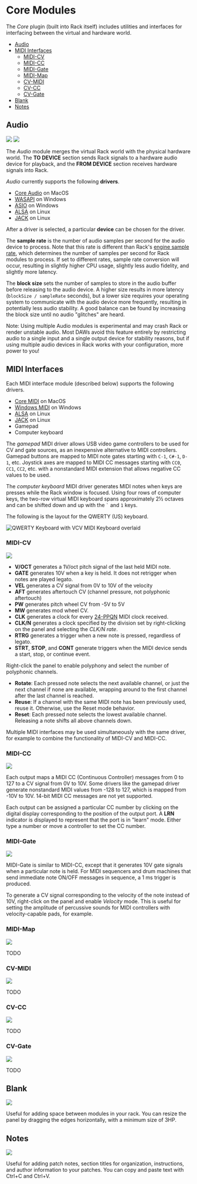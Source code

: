 # Core Modules

The *Core* plugin (built into Rack itself) includes utilities and interfaces for interfacing between the virtual and hardware world.

- [Audio](#audio)
- [MIDI Interfaces](#midi-interfaces)
	- [MIDI-CV](#midi-cv)
	- [MIDI-CC](#midi-cc)
	- [MIDI-Gate](#midi-gate)
	- [MIDI-Map](#midi-map)
	- [CV-MIDI](#cv-midi)
	- [CV-CC](#cv-cc)
	- [CV-Gate](#cv-gate)
- [Blank](#blank)
- [Notes](#notes)


## Audio
<img class="module-screenshot" src="https://vcvrack.com/screenshots/Core/AudioInterface.png">
<img class="module-screenshot" src="https://vcvrack.com/screenshots/Core/AudioInterface16.png">

The *Audio* module merges the virtual Rack world with the physical hardware world.
The **TO DEVICE** section sends Rack signals to a hardware audio device for playback, and the **FROM DEVICE** section receives hardware signals into Rack.

*Audio* currently supports the following **drivers**.
- [Core Audio](https://developer.apple.com/library/content/documentation/MusicAudio/Conceptual/CoreAudioOverview/WhatisCoreAudio/WhatisCoreAudio.html) on MacOS
- [WASAPI](https://msdn.microsoft.com/en-us/library/windows/desktop/dd371455%28v=vs.85%29.aspx) on Windows
- [ASIO](https://en.wikipedia.org/wiki/Audio_Stream_Input/Output) on Windows
- [ALSA](http://alsa-project.org/main/index.php/Main_Page) on Linux
- [JACK](http://www.jackaudio.org/) on Linux

After a driver is selected, a particular **device** can be chosen for the driver.

The **sample rate** is the number of audio samples per second for the audio device to process.
Note that this rate is different than Rack's [engine sample rate](MenuBar#sample-rate), which determines the number of samples per second for Rack modules to process.
If set to different rates, sample rate conversion will occur, resulting in slightly higher CPU usage, slightly less audio fidelity, and slightly more latency.

The **block size** sets the number of samples to store in the audio buffer before releasing to the audio device.
A higher size results in more latency (`blockSize / sampleRate` seconds), but a lower size requires your operating system to communicate with the audio device more frequently, resulting in potentially less audio stability.
A good balance can be found by increasing the block size until no audio "glitches" are heard.

Note: Using multiple Audio modules is experimental and may crash Rack or render unstable audio.
Most DAWs avoid this feature entirely by restricting audio to a single input and a single output device for stability reasons, but if using multiple audio devices in Rack works with your configuration, more power to you!


<a id="MIDI"></a>
## MIDI Interfaces

Each MIDI interface module (described below) supports the following drivers.
- [Core MIDI](https://developer.apple.com/documentation/coremidi?language=objc) on MacOS
- [Windows MIDI](https://docs.microsoft.com/en-us/windows/desktop/Multimedia/midi-functions) on Windows
- [ALSA](http://alsa-project.org/main/index.php/Main_Page) on Linux
- [JACK](http://www.jackaudio.org/) on Linux
- Gamepad
- Computer keyboard

The *gamepad* MIDI driver allows USB video game controllers to be used for CV and gate sources, as an inexpensive alternative to MIDI controllers.
Gamepad buttons are mapped to MIDI note gates starting with `C-1`, `C#-1`, `D-1`, etc.
Joystick axes are mapped to MIDI CC messages starting with `CC0`, `CC1`, `CC2`, etc. with a nonstandard MIDI extension that allows negative CC values to be used.

The *computer keyboard* MIDI driver generates MIDI notes when keys are presses while the Rack window is focused.
Using four rows of computer keys, the two-row virtual MIDI keyboard spans approximately 2½ octaves and can be shifted down and up with the `` ` `` and `1` keys.

The following is the layout for the QWERTY (US) keyboard.

![QWERTY Keyboard with VCV MIDI Keyboard overlaid](images/qwerty.png)


### MIDI-CV
<img class="module-screenshot" src="https://vcvrack.com/screenshots/Core/MIDIToCVInterface.png">

- **V/OCT** generates a 1V/oct pitch signal of the last held MIDI note.
- **GATE** generates 10V when a key is held. It does not retrigger when notes are played legato.
- **VEL** generates a CV signal from 0V to 10V of the velocity
- **AFT** generates aftertouch CV (channel pressure, not polyphonic aftertouch)
- **PW** generates pitch wheel CV from -5V to 5V
- **MW** generates mod wheel CV.
- **CLK** generates a clock for every [24-PPQN](https://en.wikipedia.org/wiki/Pulses_per_quarter_note) MIDI clock received.
- **CLK/N** generates a clock specified by the division set by right-clicking on the panel and selecting the *CLK/N rate*.
- **RTRG** generates a trigger when a new note is pressed, regardless of legato.
- **STRT**, **STOP**, and **CONT** generate triggers when the MIDI device sends a start, stop, or continue event.

Right-click the panel to enable polyphony and select the number of polyphonic channels.

- **Rotate**: Each pressed note selects the next available channel, or just the next channel if none are available, wrapping around to the first channel after the last channel is reached.
- **Reuse**: If a channel with the same MIDI note has been previously used, reuse it. Otherwise, use the Reset mode behavior.
- **Reset**: Each pressed note selects the lowest available channel. Releasing a note shifts all above channels down.

Multiple MIDI interfaces may be used simultaneously with the same driver, for example to combine the functionality of MIDI-CV and MIDI-CC.


### MIDI-CC
<img class="module-screenshot" src="https://vcvrack.com/screenshots/Core/MIDICCToCVInterface.png">

Each output maps a MIDI CC (Continuous Controller) messages from 0 to 127 to a CV signal from 0V to 10V.
Some drivers like the gamepad driver generate nonstandard MIDI values from -128 to 127, which is mapped from -10V to 10V.
14-bit MIDI CC messages are not yet supported.

Each output can be assigned a particular CC number by clicking on the digital display corresponding to the position of the output port.
A **LRN** indicator is displayed to represent that the port is in "learn" mode.
Either type a number or move a controller to set the CC number.


### MIDI-Gate
<img class="module-screenshot" src="https://vcvrack.com/screenshots/Core/MIDITriggerToCVInterface.png">

MIDI-Gate is similar to MIDI-CC, except that it generates 10V gate signals when a particular note is held.
For MIDI sequencers and drum machines that send immediate note ON/OFF messages in sequence, a 1 ms trigger is produced.

To generate a CV signal corresponding to the velocity of the note instead of 10V, right-click on the panel and enable *Velocity* mode.
This is useful for setting the amplitude of percussive sounds for MIDI controllers with velocity-capable pads, for example.


### MIDI-Map
<img class="module-screenshot" src="https://vcvrack.com/screenshots/Core/MIDI-Map.png">

TODO

### CV-MIDI
<img class="module-screenshot" src="https://vcvrack.com/screenshots/Core/CV-MIDI.png">

TODO

### CV-CC
<img class="module-screenshot" src="https://vcvrack.com/screenshots/Core/CV-CC.png">

TODO

### CV-Gate
<img class="module-screenshot" src="https://vcvrack.com/screenshots/Core/CV-Gate.png">

TODO

## Blank
<img class="module-screenshot" src="https://vcvrack.com/screenshots/Core/Blank.png">

Useful for adding space between modules in your rack.
You can resize the panel by dragging the edges horizontally, with a minimum size of 3HP.


## Notes
<img class="module-screenshot" src="https://vcvrack.com/screenshots/Core/Notes.png">

Useful for adding patch notes, section titles for organization, instructions, and author information to your patches.
You can copy and paste text with Ctrl+C and Ctrl+V.
